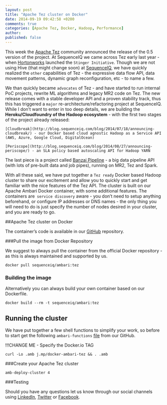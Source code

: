 ```yaml
---
layout: post
title: "Apache Tez cluster on Docker"
date: 2014-09-19 09:42:58 +0200
comments: true
categories: [Apache Tez, Docker, Hadoop, Performance]
author: 
published: false
---
```


This week the [Apache Tez](http://tez.apache.org/) community announced the release of the 0.5 version of the project. At SequenceIQ we came across Tez early last year - when [Hortonworks](http://hortonworks.com/) launched the `Stinger Initiative`. Though we are not using Hive (that might change soon) at [SequenceIQ](http://sequenceiq.com/), we have quickly realized the `other` capabilities of Tez - the expressive data flow API, data movement patterns, dynamic graph reconfiguration, etc - to name a few. 

We than quickly became `advocates` of Tez - and have started to run internal PoC projects, rewrite ML algorithms and legacy MR2 code on Tez. The new release comes with a stable developer API and a proven stability track, thus this has triggered a `major` re-architecture/refactoring project at SequenceIQ. While I don’t want to enter in too deep details, we are building the **Heroku/Cloudfoundry of the Hadoop ecosystem** - with the first two stages of the project already released:

	[Cloudbreak](http://blog.sequenceiq.com/blog/2014/07/18/announcing-cloudbreak/) - our Docker based cloud agnostic Hadoop as a Service API (AWS, Azure, Google Cloud, DigitalOcean)
	
	[Periscope](http://blog.sequenceiq.com/blog/2014/08/27/announcing-periscope/) - an SLA policy based autoscaling API for Hadoop YARN

The last piece is a project called [Banzai Pipeline](http://docs.banzai.apiary.io/) - a big data pipeline API (with lots of pre-built data and job pipes), running on MR2, Tez and Spark. 

With all these said, we have put together a `Tez ready` Docker based Hadoop cluster to share our excitement and allow you to quickly start and get familiar with the nice features of the Tez API. The cluster is built on our Apache Ambari Docker container, with some additional features. The containers are` service discovery` aware - you don’t need to setup anything beforehand, or configure IP addresses or DNS names - the only thing you will need to do is just specify the number of nodes desired in your cluster, and you are ready to go.

##Apache Tez cluster on Docker

The container’s code is available in our [GitHub]() repository.

###Pull the image from Docker Repository

We suggest to always pull the container from the official Docker repository - as this is always maintained and supported by us. 

```
docker pull sequenceiq/ambari:tez
```

<!-- more -->

### Building the image

Alternatively you can always build your own container based on our Dockerfile.

```
docker build --rm -t sequenceiq/ambari:tez
```

## Running the cluster
We have put together a few shell functions to simplify your work, so before to start get the following `ambari-functions` [file](https://github.com/sequenceiq/docker-ambari/blob/1.7.0-ea/ambari-functions) from our GitHub.

!!!CHANGE ME - Specify the Docker.io TAG

```
curl -Lo .amb j.mp/docker-ambari-tez && . .amb
```

###Create your Apache Tez cluster

```
amb-deploy-cluster 4
```

###Testing


Should you have any questions let us know through our social channels using [LinkedIn](https://www.linkedin.com/company/sequenceiq/), [Twitter](https://twitter.com/sequenceiq) or [Facebook](https://www.facebook.com/sequenceiq).

